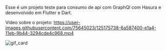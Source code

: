 Esse é um projeto teste para consumo de api com GraphQl com Hasura e desenvolvido em Flutter e Dart.

Vídeo sobre o projeto:
https://user-images.githubusercontent.com/75645023/125175738-6a587400-e1a4-11eb-9b44-3294cde4c968.mp4

![gif_card](https://user-images.githubusercontent.com/75645023/125175864-7db80f00-e1a5-11eb-9aa8-40fb6dac9ecf.gif)

